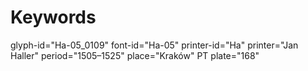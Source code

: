 # Keywords
glyph-id="Ha-05_0109"
font-id="Ha-05"
printer-id="Ha"
printer="Jan Haller"
period="1505–1525"
place="Kraków"
PT plate="168"
